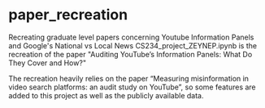 # paper_recreation
Recreating graduate level papers concerning Youtube Information Panels and Google's National vs Local News 
CS234_project_ZEYNEP.ipynb is the recreation of the paper "Auditing YouTube’s Information Panels: What Do They Cover and How?" 

The recreation heavily relies on the  paper “Measuring misinformation in video search platforms: an audit study on YouTube”, 
so some features are added to this project as well as the publicly available data. 
